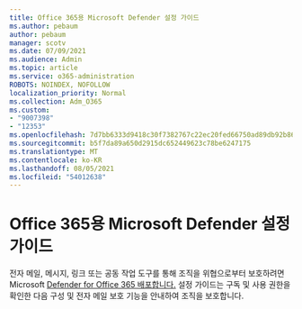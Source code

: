 ```yaml
---
title: Office 365용 Microsoft Defender 설정 가이드
ms.author: pebaum
author: pebaum
manager: scotv
ms.date: 07/09/2021
ms.audience: Admin
ms.topic: article
ms.service: o365-administration
ROBOTS: NOINDEX, NOFOLLOW
localization_priority: Normal
ms.collection: Adm_O365
ms.custom:
- "9007398"
- "12353"
ms.openlocfilehash: 7d7bb6333d9418c30f7382767c22ec20fed66750ad89db92b86a6981bf55487d
ms.sourcegitcommit: b5f7da89a650d2915dc652449623c78be6247175
ms.translationtype: MT
ms.contentlocale: ko-KR
ms.lasthandoff: 08/05/2021
ms.locfileid: "54012638"
---
```

# <a name="microsoft-defender-for-office-365-setup-guide"></a>Office 365용 Microsoft Defender 설정 가이드

전자 메일, 메시지, 링크 또는 공동 작업 도구를 통해 조직을 위협으로부터 보호하려면 Microsoft [Defender for Office 365 배포합니다.](https://admin.microsoft.com/adminportal/home#/modernonboarding/office365advancedthreatprotectionadvisor) 설정 가이드는 구독 및 사용 권한을 확인한 다음 구성 및 전자 메일 보호 기능을 안내하여 조직을 보호합니다.